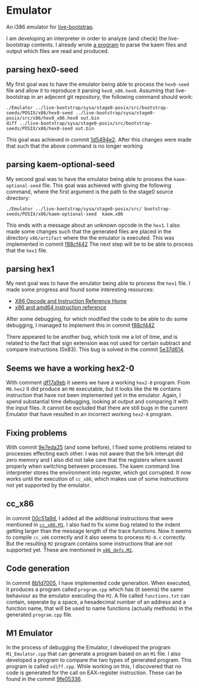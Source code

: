 # Emulator
An i386 emulator for [live-bootstrap](https://github.com/fosslinux/live-bootstrap/).

I am developing an interpreter in order to analyze (and check) the live-bootstrap
contents. I already wrote [a program](https://www.iwriteiam.nl/livebootstrap.html#Parser)
to parse the kaem files and output which files are read and produced. 

## parsing hex0-seed

My first goal was to have the emulator being able to process the `hex0-seed` file
and allow it to reproduce it parsing `hex0_x86.hex0`. Assuming that live-bootstrap
in an adjecent git repository, the following command should work:

```
./Emulator ../live-bootstrap/sysa/stage0-posix/src/bootstrap-seeds/POSIX/x86/hex0-seed ../live-bootstrap/sysa/stage0-posix/src/x86/hex0_x86.hex0 out.bin
diff ../live-bootstrap/sysa/stage0-posix/src/bootstrap-seeds/POSIX/x86/hex0-seed out.bin
```
This goal was achieved in commit [1d5494e2](https://github.com/FransFaase/Emulator/tree/1d5494e262fbfffa3064ee2de3e485b1609f8cd4).
After this changes were made that such that the above command is no longer working

## parsing kaem-optional-seed

My second goal was to have the emulator being able to process the `kaem-optional-seed` file.
This goal was achieved with giving the following command, where the first argument is the
path to the stage0 source directory:
```
./Emulator ../live-bootstrap/sysa/stage0-posix/src/ bootstrap-seeds/POSIX/x86/kaem-optional-seed  kaem.x86
```
This ends with a message about an unknown opcode in the `hex1`.
I also made some changes such that the generated files are placed in the directory
`x86/artifact` where the the emulator is executed.
This was implemented in commit [f88cf442](https://github.com/FransFaase/Emulator/tree/f88cf442fc03696d4dbe78c2b5c678c8818476ff)
The next step will be to be able to process that the `hex1` file.

## parsing hex1

My next goal was to have the emulator being able to process the `hex1` file.
I made some progress and found some interesting resources:
* [X86 Opcode and Instruction Reference Home](http://ref.x86asm.net/geek.html#two-byte)
* [x86 and amd64 instruction reference](https://www.felixcloutier.com/x86/)

After some debugging, for which modified the code to be able to do some debugging,
I managed to implement this in commit [f88cf442](https://github.com/FransFaase/Emulator/tree/f88cf442fc03696d4dbe78c2b5c678c8818476ff)

There appeared to be another bug, which took me a lot of time, and is related to the fact
that sign extension was not used for certain subtract and compare instructions (0x83).
This bug is solved in the commit [5e37d614](https://github.com/FransFaase/Emulator/commit/5e37d614427c412a11375fbfb90e8c4a089b3323).

## Seems we have a working hex2-0

With comment [df17a9eb](https://github.com/FransFaase/Emulator/commit/df17a9eb9716b81b3212472286a8ee404b223871)
it seems we have a working `hex2-0` program. From `M0.hex2` it did produce an `M0` executable,
but it looks like the `M0` contains instruction that have not been implemented yet
in the emulator. Again, I spend substantial time debugging, looking at output
and comparing it with the input files. It cannot be excluded that there are still
bugs in the current Emulator that have resulted in an incorrect working `hex2-0`
program.

## Fixing problems

With commit [9e7eda25](https://github.com/FransFaase/Emulator/commit/9e7eda2556d4d0777943cde7b1cef785ca912ccb)
(and some before), I fixed some problems related to processes effecting each other.
I was not aware that the brk interupt did zero memory and I also did not take care
that the registers where saved properly when switching between processes. The kaem
command line interpreter stores the environment into register, which got corrupted.
It now works until the execution of `cc_x86`, which makes use of some instructions not
yet supported by the emulator.

## cc_x86

In commit [00c51a9d](https://github.com/FransFaase/Emulator/commit/00c51a9de355e09f77474ec6f59f4b2007d37c0c),
I added all the additional instructions that were mentioned in [`cc_x86.M1`](https://github.com/oriansj/stage0-posix-x86/blob/991f9b91b1b99bbb613a87cac619ba32b9555e88/cc_x86.M1). I also had to fix some bug related to the indent getting larger than the
message length of the trace functions. Now it seems to compile `cc_x86` correctly and
it also seems to process `M2-0.c` correctly. But the resulting `M2` program contains
some instructions that are not supported yet. These are mentioned in
[`x86_defs.M1`](https://github.com/oriansj/stage0-posix-x86/blob/991f9b91b1b99bbb613a87cac619ba32b9555e88/x86_defs.M1).

## Code generation

In commit [8b1d7005](https://github.com/FransFaase/Emulator/commit/8b1d70057fe2e5ca993bdd324c824bfba5a938f8),
I have implemented code generation. When executed, it produces a program called `program.cpp`
which has (it seems) the same behaviour as the emulator executing the `M2`. A file called
`functions.txt` can contain, seperate by a space, a hexadecimal number of an address and
a function name, that will be used to name functions (actually methods) in the generated
`program.cpp` file.

## M1 Emulator

In the process of debugging the Emulator, I developed the program `M1_Emulator.cpp` that
can generate a program based on an `M1` file. I also developed a program to compare the
two types of generated program. This program is called `sdiff.cpp`. While working on this,
I discovered that no code is generated for the call on EAX-register instruction. These
can be found in the commit [9fe05336](https://github.com/FransFaase/Emulator/commit/9fe0533698686a062b678217cce3b0eb3f5c8778).

